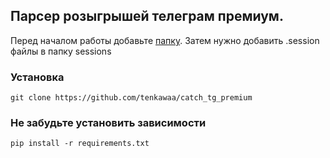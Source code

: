 ## Парсер розыгрышей телеграм премиум.

Перед началом работы добавьте [папку](https://t.me/addlist/k2ziD9GotXkyY2Qy). 
Затем нужно добавить .session файлы в папку sessions

### Установка
```shell
git clone https://github.com/tenkawaa/catch_tg_premium
```

### Не забудьте установить зависимости
```shell
pip install -r requirements.txt
```



